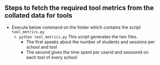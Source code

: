 Steps to fetch the required tool metrics from the collated data for tools
---
- Execute below command on the folder which contains the script `tool_metrics.py`
  - `python tool_metrics.py` This script generates the two files. 
     - The first speaks about the number of students and sessions per school and tool
     - The second gives the time spent per userid and sessionid on each tool of every school
